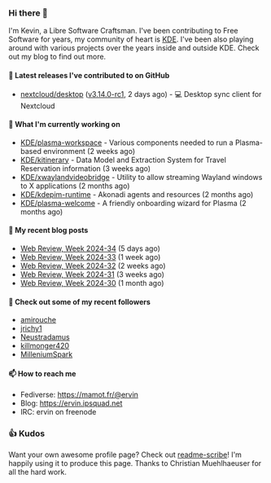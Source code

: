 ### Hi there 👋

I'm Kevin, a Libre Software Craftsman. I've been contributing to Free Software for years,
my community of heart is [KDE](https://kde.org). I've been also playing around with various
projects over the years inside and outside KDE. Check out my blog to find out more.

#### 🔭 Latest releases I've contributed to on GitHub

- [nextcloud/desktop](https://github.com/nextcloud/desktop) ([v3.14.0-rc1](https://github.com/nextcloud/desktop/releases/tag/v3.14.0-rc1), 2 days ago) - 💻 Desktop sync client for Nextcloud

#### 🌱 What I'm currently working on

- [KDE/plasma-workspace](https://github.com/KDE/plasma-workspace) - Various components needed to run a Plasma-based environment (2 weeks ago)
- [KDE/kitinerary](https://github.com/KDE/kitinerary) - Data Model and Extraction System for Travel Reservation information (3 weeks ago)
- [KDE/xwaylandvideobridge](https://github.com/KDE/xwaylandvideobridge) - Utility to allow streaming Wayland windows to X applications (2 months ago)
- [KDE/kdepim-runtime](https://github.com/KDE/kdepim-runtime) - Akonadi agents and resources (2 months ago)
- [KDE/plasma-welcome](https://github.com/KDE/plasma-welcome) - A friendly onboarding wizard for Plasma (2 months ago)

#### 📜 My recent blog posts

- [Web Review, Week 2024-34](https://ervin.ipsquad.net/blog/2024/08/23/web-review-week-2024-34/) (5 days ago)
- [Web Review, Week 2024-33](https://ervin.ipsquad.net/blog/2024/08/16/web-review-week-2024-33/) (1 week ago)
- [Web Review, Week 2024-32](https://ervin.ipsquad.net/blog/2024/08/09/web-review-week-2024-32/) (2 weeks ago)
- [Web Review, Week 2024-31](https://ervin.ipsquad.net/blog/2024/08/02/web-review-week-2024-31/) (3 weeks ago)
- [Web Review, Week 2024-30](https://ervin.ipsquad.net/blog/2024/07/26/web-review-week-2024-30/) (1 month ago)

#### 👯 Check out some of my recent followers

- [amirouche](https://github.com/amirouche)
- [jrichy1](https://github.com/jrichy1)
- [Neustradamus](https://github.com/Neustradamus)
- [killmonger420](https://github.com/killmonger420)
- [MilleniumSpark](https://github.com/MilleniumSpark)

#### 📫 How to reach me

- Fediverse: https://mamot.fr/@ervin
- Blog: https://ervin.ipsquad.net
- IRC: ervin on freenode

### 👍 Kudos

Want your own awesome profile page? Check out [readme-scribe](https://github.com/muesli/readme-scribe)!
I'm happily using it to produce this page. Thanks to Christian Muehlhaeuser for all the hard work.

